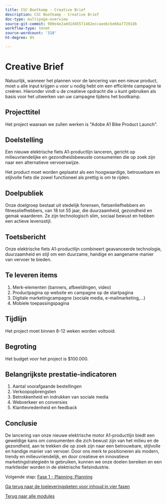 ```yaml
---
title: CSC Bootkamp - Creative Brief
description: CSC Bootkamp - Creative Brief
doc-type: multipage-overview
source-git-commit: 989e4e2add1d45571462eccaeebcbe66a77291db
workflow-type: tm+mt
source-wordcount: '318'
ht-degree: 0%

---
```


# Creative Brief

Natuurlijk, wanneer het plannen voor de lancering van een nieuw product, moet u alle input krijgen u voor u nodig hebt om een efficiënte campagne te creëren. Hieronder vindt u de creatieve opdracht die u kunt gebruiken als basis voor het uitwerken van uw campagne tijdens het bootkamp.

## Projecttitel

Het project waaraan we zullen werken is &quot;Adobe A1 Bike Product Launch&quot;.

## Doelstelling

Een nieuwe elektrische fiets A1-productlijn lanceren, gericht op milieuvriendelijke en gezondheidsbewuste consumenten die op zoek zijn naar een alternatieve vervoerswijze.

Het product moet worden geplaatst als een hoogwaardige, betrouwbare en stijlvolle fiets die zowel functioneel als prettig is om te rijden.

## Doelpubliek

Onze doelgroep bestaat uit stedelijk forensen, fietsenliefhebbers en fitnessliefhebbers, van 18 tot 55 jaar, die duurzaamheid, gezondheid en gemak waarderen. Ze zijn technologisch slim, sociaal bewust en hebben een actieve levensstijl.

## Toetsbericht

Onze elektrische fiets A1-productlijn combineert geavanceerde technologie, duurzaamheid en stijl om een duurzame, handige en aangename manier van vervoer te bieden.

## Te leveren items

1. Merk-elementen (banners, afbeeldingen, video)
1. Productpagina op website en campagne op de startpagina
1. Digitale marketingcampagne (sociale media, e-mailmarketing,...)
1. Mobiele toepassingspagina

## Tijdlijn

Het project moet binnen 8-12 weken worden voltooid.

## Begroting

Het budget voor het project is $100.000.

## Belangrijkste prestatie-indicatoren

1. Aantal voorafgaande bestellingen
1. Verkoopopbrengsten
1. Betrokkenheid en indrukken van sociale media
1. Webverkeer en conversies
1. Klanttevredenheid en feedback

## Conclusie

De lancering van onze nieuwe elektrische motor A1-productlijn biedt een geweldige kans om consumenten die zich bewust zijn van het milieu en de gezondheid, aan te trekken die op zoek zijn naar een betrouwbare, stijlvolle en handige manier van vervoer. Door ons merk te positioneren als modern, trendy en milieuvriendelijk, en door creatieve en innovatieve marketingstrategieën te gebruiken, kunnen we onze doelen bereiken en een marktleider worden in de elektrische fietsindustrie.


Volgende stap: [Fase 1 - Planning: Planning](./phases/planning/planning.md)

[Ga terug naar de toeleveringsketen voor inhoud in vier fasen](./csc-in-4-phases.md)

[Terug naar alle modules](./overview.md)
